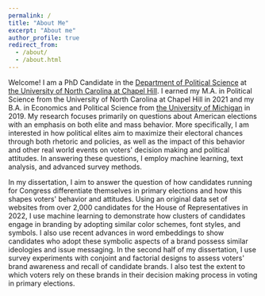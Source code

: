 ```yaml
---
permalink: /
title: "About Me"
excerpt: "About me"
author_profile: true
redirect_from: 
  - /about/
  - /about.html
---
```


Welcome! I am a PhD Candidate in the [Department of Political Science](https://politicalscience.unc.edu/) at [the University of North Carolina at Chapel Hill](https://www.unc.edu/). I earned my M.A. in Political Science from the University of North Carolina at Chapel Hill in 2021 and my B.A. in Economics and Political Science from [the University of Michigan](https://www.umich.edu/) in 2019. My research focuses primarily on questions about American elections with an emphasis on both elite and mass behavior. More specifically, I am interested in how political elites aim to maximize their electoral chances through both rhetoric and policies, as well as the impact of this behavior and other real world events on voters' decision making and political attitudes. In answering these questions, I employ machine learning, text analysis, and advanced survey methods.

In my dissertation, I aim to answer the question of how candidates running for Congress differentiate themselves in primary elections and how this shapes voters' behavior and attitudes. Using an original data set of websites from over 2,000 candidates for the House of Representatives in 2022, I use machine learning to demonstrate how clusters of candidates engage in branding by adopting similar color schemes, font styles, and symbols. I also use recent advances in word embeddings to show candidates who adopt these symbolic aspects of a brand possess similar ideologies and issue messaging. In the second half of my dissertation, I use survey experiments with conjoint and factorial designs to assess voters' brand awareness and recall of candidate brands. I also test the extent to which voters rely on these brands in their decision making process in voting in primary elections.
